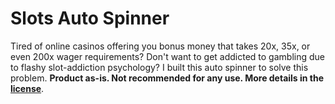 # Slots Auto Spinner
Tired of online casinos offering you bonus money that takes 20x, 35x, or even 200x wager requirements? Don't want to get addicted
to gambling due to flashy slot-addiction psychology? I built this auto spinner to solve this problem. **Product as-is. Not recommended for any use. More details in the [license](LICENSE)**.
